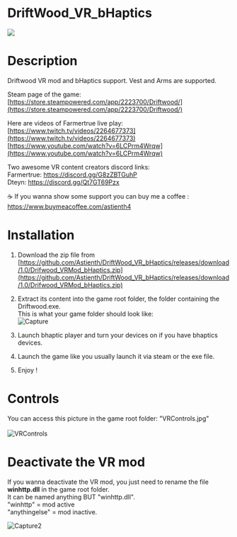 # DriftWood_VR_bHaptics

<img src="https://cdn.discordapp.com/attachments/1117875416997306490/1290389168538648656/Driftwood_09_30_2024.jpg?ex=66fcf0d0&is=66fb9f50&hm=20a5ecbc342af12c69e8d90254bcc3b781252a32ab3c6f9601d552f2d30e69cf&">

# Description

Driftwood VR mod and bHaptics support. Vest and Arms are supported.</br>

Steam page of the game: [https://store.steampowered.com/app/2223700/Driftwood/](https://store.steampowered.com/app/2223700/Driftwood/)

Here are videos of Farmertrue live play:</br>
[https://www.twitch.tv/videos/2264677373](https://www.twitch.tv/videos/2264677373) </br>
[https://www.youtube.com/watch?v=6LCPrm4Wrqw](https://www.youtube.com/watch?v=6LCPrm4Wrqw) </br>

Two awesome VR content creators discord links: </br>
Farmertrue: https://discord.gg/G8zZBTGuhP </br>
Dteyn: https://discord.gg/Qt7GT69Pzx </br>

☕ If you wanna show some support you can buy me a coffee : https://www.buymeacoffee.com/astienth4 </br>

# <b>Installation</b></br>

1) Download the zip file from [https://github.com/Astienth/DriftWood_VR_bHaptics/releases/download/1.0/Drifwood_VRMod_bHaptics.zip](https://github.com/Astienth/DriftWood_VR_bHaptics/releases/download/1.0/Drifwood_VRMod_bHaptics.zip)</br>
2) Extract its content into the game root folder, the folder containing the Driftwood.exe.</br>
This is what your game folder should look like: </br>
![Capture](https://github.com/user-attachments/assets/3efb1095-5c08-4297-9d6e-a8d90bb92d2f)

3) Launch bhaptic player and turn your devices on if you have bhaptics devices.</br>
4) Launch the game like you usually launch it via steam or the exe file.
5) Enjoy !

# <b>Controls</b></br>
You can access this picture in the game root folder: "VRControls.jpg"</br></br>
![VRControls](https://github.com/user-attachments/assets/ff15a707-8384-4d01-afda-876c044c7002)</br>

# <b>Deactivate the VR mod</b></br>
If you wanna deactivate the VR mod, you just need to rename the file <b>winhttp.dll</b> in the game root folder.</br>
It can be named anything BUT "winhttp.dll".</br>
"winhttp" = mod active </br>
"anythingelse" = mod inactive. </br>

![Capture2](https://github.com/user-attachments/assets/d02235e7-6d1f-4e29-a592-7b51a47a1e5d)
